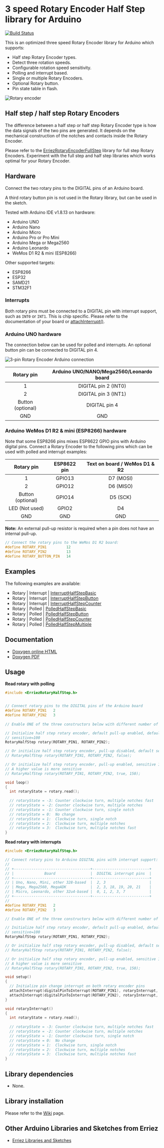 # 3 speed Rotary Encoder Half Step library for Arduino
[![Build Status](https://travis-ci.org/Erriez/ErriezRotaryEncoderHalfStep.svg?branch=master)](https://travis-ci.org/Erriez/ErriezRotaryEncoderHalfStep)

This is an optimized three speed Rotary Encoder library for Arduino which supports:

* Half step Rotary Encoder types.
* Detect three rotation speeds.
* Configurable rotation speed sensitivity.
* Polling and interrupt based.
* Single or multiple Rotary Encoders.
* Optional Rotary button.
* Pin state table in flash.

![Rotary encoder](https://raw.githubusercontent.com/Erriez/ErriezRotaryEncoderHalfStep/master/extras/RotaryEncoder.png)


## Half step / half step Rotary Encoders

The difference between a half step or half step Rotary Encoder type is how the data signals of the two pins are generated. It depends on the mechanical construction of the notches and contacts inside the Rotary Encoder.

Please refer to the [ErriezRotaryEncoderFullStep](https://github.com/Erriez/ErriezRotaryEncoderFullStep) library for full step Rotary Encoders. 
Experiment with the full step and half step libraries which works optimal for your Rotary Encoder.


## Hardware

Connect the two rotary pins to the DIGITAL pins of an Arduino board.

A third rotary button pin is not used in the Rotary library, but can be used in the sketch.

Tested with Arduino IDE v1.8.13 on hardware:

* Arduino UNO
* Arduino Nano
* Arduino Micro
* Arduino Pro or Pro Mini
* Arduino Mega or Mega2560
* Arduino Leonardo
* WeMos D1 R2 & mini (ESP8266)

Other supported targets:
* ESP8266
* ESP32
* SAMD21
* STM32F1

### Interrupts

Both rotary pins must be connected to a DIGITAL pin with interrupt support, such as `INT0` or `INT1`. This is chip specific. Please refer to the documentation of your board or [attachInterrupt()](https://www.arduino.cc/reference/en/language/functions/external-interrupts/attachinterrupt/).


### Arduino UNO hardware

The connection below can be used for polled and interrupts. An optional button pin can be connected to DIGITAL pin 4.

![3-pin Rotary Encoder Arduino connection](https://raw.githubusercontent.com/Erriez/ErriezRotaryEncoderHalfStep/master/extras/FritzingRotary.png)

|    Rotary pin     | Arduino UNO/NANO/Mega2560/Leonardo board |
| :---------------: | :--------------------------------------: |
|         1         |           DIGITAL pin 2 (INT0)           |
|         2         |           DIGITAL pin 3 (INT1)           |
| Button (optional) |              DIGITAL pin 4               |
|        GND        |                   GND                    |


### Arduino WeMos D1 R2 & mini (ESP8266) hardware

Note that some ESP8266 pins mixes ESP8622 GPIO pins with Arduino digital pins. Connect a Rotary Encoder to the following pins which can be used with polled and interrupt examples:

|    Rotary pin     | ESP8622 pin | Text on board / WeMos D1 & R2 |
| :---------------: | :---------: | :---------------------------: |
|         1         |   GPIO13    |           D7 (MOSI)           |
|         2         |   GPIO12    |           D6 (MISO)           |
| Button (optional) |   GPIO14    |           D5 (SCK)            |
|  LED (Not used)   |    GPIO2    |               D4               |
|        GND        |     GND     |              GND               |

**Note:** An external pull-up resistor is required when a pin does not have an internal pull-up.

```c++
// Connect the rotary pins to the WeMos D1 R2 board:
#define ROTARY_PIN1         12
#define ROTARY_PIN2         13
#define ROTARY_BUTTON_PIN   14
```


## Examples

The following examples are available:
* Rotary | Interrupt | [InterruptHalfStepBasic](https://github.com/Erriez/ErriezRotaryEncoderHalfStep/blob/master/examples/Interrupt/InterruptHalfStepBasic/InterruptHalfStepBasic.ino)
* Rotary | Interrupt | [InterruptHalfStepButton](https://github.com/Erriez/ErriezRotaryEncoderHalfStep/blob/master/examples/Interrupt/InterruptHalfStepButton/InterruptHalfStepButton.ino)
* Rotary | Interrupt | [InterruptHalfStepCounter](https://github.com/Erriez/ErriezRotaryEncoderHalfStep/blob/master/examples/Interrupt/InterruptHalfStepCounter/InterruptHalfStepCounter.ino)
* Rotary | Polled | [PolledHalfStepBasic](https://github.com/Erriez/ErriezRotaryEncoderHalfStep/blob/master/examples/Polled/PolledHalfStepBasic/PolledHalfStepBasic.ino)
* Rotary | Polled | [PolledHalfStepButton](https://github.com/Erriez/ErriezRotaryEncoderHalfStep/blob/master/examples/Polled/PolledHalfStepButton/PolledHalfStepButton.ino)
* Rotary | Polled | [PolledHalfStepCounter](https://github.com/Erriez/ErriezRotaryEncoderHalfStep/blob/master/examples/Polled/PolledHalfStepCounter/PolledHalfStepCounter.ino)
* Rotary | Polled | [PolledHalfStepMultiple](https://github.com/Erriez/ErriezRotaryEncoderHalfStep/blob/master/examples/Polled/PolledHalfStepMultiple/PolledHalfStepMultiple.ino)


## Documentation

- [Doxygen online HTML](https://Erriez.github.io/ErriezRotaryEncoderHalfStep)
- [Doxygen PDF](https://github.com/Erriez/ErriezRotaryEncoderHalfStep/raw/master/ErriezRotaryEncoderHalfStep.pdf)


## Usage

**Read rotary with polling**
```c++
#include <ErriezRotaryHalfStep.h>


// Connect rotary pins to the DIGITAL pins of the Arduino board
#define ROTARY_PIN1   2
#define ROTARY_PIN2   3
  
// Enable ONE of the three constructors below with different number of arguments:

// Initialize half step rotary encoder, default pull-up enabled, default 
// sensitive=100
RotaryHalfStep rotary(ROTARY_PIN1, ROTARY_PIN2);

// Or initialize half step rotary encoder, pull-up disabled, default sensitive=100
// RotaryHalfStep rotary(ROTARY_PIN1, ROTARY_PIN2, false);

// Or initialize half step rotary encoder, pull-up enabled, sensitive 1..255
// A higher value is more sensitive
// RotaryHalfStep rotary(ROTARY_PIN1, ROTARY_PIN2, true, 150);

void loop()
{
  int rotaryState = rotary.read();
  
  // rotaryState = -3: Counter clockwise turn, multiple notches fast
  // rotaryState = -2: Counter clockwise turn, multiple notches
  // rotaryState = -1: Counter clockwise turn, single notch
  // rotaryState = 0:  No change
  // rotaryState = 1:  Clockwise turn, single notch
  // rotaryState = 2:  Clockwise turn, multiple notches
  // rotaryState = 3:  Clockwise turn, multiple notches fast
}
```

**Read rotary with interrupts**

```c++
#include <ErriezRotaryHalfStep.h>

// Connect rotary pins to Arduino DIGITAL pins with interrupt support:
//
// +-----------------------------------+--------------------------+
// |              Board                |  DIGITAL interrupt pins  |
// +-----------------------------------+--------------------------+
// | Uno, Nano, Mini, other 328-based  |  2, 3                    |
// | Mega, Mega2560, MegaADK           |  2, 3, 18, 19, 20, 21    |
// | Micro, Leonardo, other 32u4-based |  0, 1, 2, 3, 7           |
// +-----------------------------------+--------------------------+
//
#define ROTARY_PIN1   2
#define ROTARY_PIN2   3

// Enable ONE of the three constructors below with different number of arguments:

// Initialize half step rotary encoder, default pull-up enabled, default 
// sensitive=100
RotaryHalfStep rotary(ROTARY_PIN1, ROTARY_PIN2);

// Or initialize half step rotary encoder, pull-up disabled, default sensitive=100
// RotaryHalfStep rotary(ROTARY_PIN1, ROTARY_PIN2, false);

// Or initialize half step rotary encoder, pull-up enabled, sensitive 1..255
// A higher value is more sensitive
// RotaryHalfStep rotary(ROTARY_PIN1, ROTARY_PIN2, true, 150);

void setup()
{
  // Initialize pin change interrupt on both rotary encoder pins
  attachInterrupt(digitalPinToInterrupt(ROTARY_PIN1), rotaryInterrupt, CHANGE);
  attachInterrupt(digitalPinToInterrupt(ROTARY_PIN2), rotaryInterrupt, CHANGE);
}

void rotaryInterrupt()
{
  int rotaryState = rotary.read();
  
  // rotaryState = -3: Counter clockwise turn, multiple notches fast
  // rotaryState = -2: Counter clockwise turn, multiple notches
  // rotaryState = -1: Counter clockwise turn, single notch
  // rotaryState = 0:  No change
  // rotaryState = 1:  Clockwise turn, single notch
  // rotaryState = 2:  Clockwise turn, multiple notches
  // rotaryState = 3:  Clockwise turn, multiple notches fast
}
```


## Library dependencies

- None.


## Library installation

Please refer to the [Wiki](https://github.com/Erriez/ErriezArduinoLibrariesAndSketches/wiki) page.


## Other Arduino Libraries and Sketches from Erriez

* [Erriez Libraries and Sketches](https://github.com/Erriez/ErriezArduinoLibrariesAndSketches)

